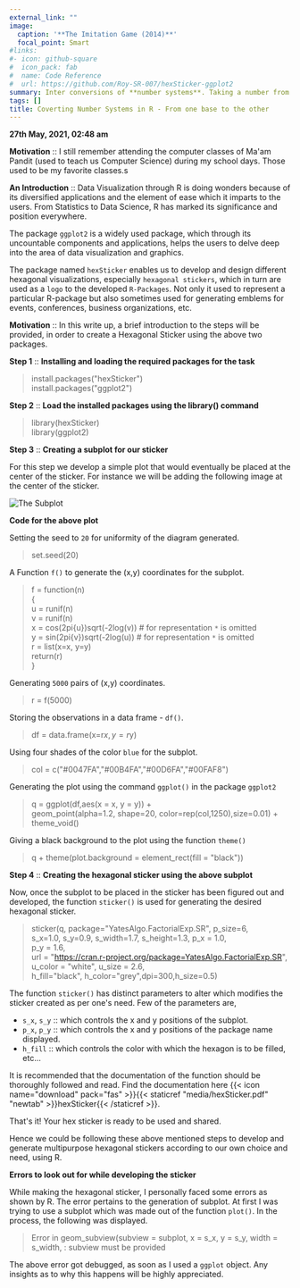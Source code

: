 ```yaml
---
external_link: ""
image:
  caption: '**The Imitation Game (2014)**'
  focal_point: Smart
#links:
#- icon: github-square
#  icon_pack: fab
#  name: Code Reference
#  url: https://github.com/Roy-SR-007/hexSticker-ggplot2
summary: Inter conversions of **number systems**. Taking a number from the given base to a desired base, i.e., for instance `binary` to `decimal` or vice versa.
tags: []
title: Coverting Number Systems in R - From one base to the other
---
```


**27th May, 2021, 02:48 am**

**Motivation** :: I still remember attending the computer classes of Ma'am Pandit (used to teach us Computer Science) during my school days. Those used to be my favorite classes.s 

**An Introduction** :: Data Visualization through R is doing wonders because of its diversified applications and the element of ease which it imparts to the users. From Statistics to Data Science, R has marked its significance and position everywhere.

The package `ggplot2` is a widely used package, which through its uncountable components and applications, helps the users to delve deep into the area of data visualization and graphics.

The package named `hexSticker` enables us to develop and design different hexagonal visualizations, especially `hexagonal stickers`, which in turn are used as a `logo` to the developed `R-Packages`. Not only it used to represent a particular R-package but also sometimes used for generating emblems for events, conferences, business organizations, etc.

**Motivation** :: In this write up, a brief introduction to the steps will be provided, in order to create a Hexagonal Sticker using the above two packages.

**Step 1** :: **Installing and loading the required packages for the task**

> install.packages("hexSticker")\
> install.packages("ggplot2")

**Step 2** :: **Load the installed packages using the library() command**

> library(hexSticker)\
> library(ggplot2)

**Step 3** :: **Creating a subplot for our sticker**

For this step we develop a simple plot that would eventually be placed at the center of the sticker. For instance we will be adding the following image at the center of the sticker.

![The Subplot](subplot.png)

**Code for the above plot**

Setting the seed to `20` for uniformity of the diagram generated.

> set.seed(20)

A Function `f()` to generate the (x,y) coordinates for the subplot.

> f = function(n)\
> {\
>   u = runif(n)\
>   v = runif(n)   
>   x = cos(2pi{u})sqrt(-2log(v)) # for representation `*` is omitted\
>   y = sin(2pi{v})sqrt(-2log(u)) # for representation `*` is omitted\
>   r = list(x=x, y=y)\
>   return(r)\
> }

Generating `5000` pairs of (x,y) coordinates.

> r = f(5000)

Storing the observations in a data frame - `df()`.

> df = data.frame(x=r$x,y=r$y)

Using four shades of the color `blue` for the subplot.

> col = c("#0047FA","#00B4FA","#00D6FA","#00FAF8")

Generating the plot using the command `ggplot()` in the package `ggplot2`

> q = ggplot(df,aes(x = x, y = y)) +\
> geom_point(alpha=1.2, shape=20, color=rep(col,1250),size=0.01) + theme_void() 

Giving a black background to the plot using the function `theme()`

> q + theme(plot.background = element_rect(fill = "black"))

**Step 4** :: **Creating the hexagonal sticker using the above subplot**

Now, once the subplot to be placed in the sticker has been figured out and developed, the function `sticker()` is used for generating the desired hexagonal sticker.

> sticker(q, package="YatesAlgo.FactorialExp.SR", p_size=6, \
    s_x=1.0, s_y=0.9, s_width=1.7, s_height=1.3, p_x = 1.0, \
    p_y = 1.6,\
    url = "https://cran.r-project.org/package=YatesAlgo.FactorialExp.SR", \
    u_color = "white", u_size = 2.6,\
    h_fill="black", h_color="grey",dpi=300,h_size=0.5)
    
The function `sticker()` has distinct parameters to alter which modifies the sticker created as per one's need. Few of the parameters are,

* `s_x`, `s_y` :: which controls the x and y positions of the subplot.
* `p_x`, `p_y` :: which controls the x and y positions of the package name displayed.
* `h_fill`     :: which controls the color with which the hexagon is to be filled, etc...

It is recommended that the documentation of the function should be thoroughly followed and read. Find the documentation here {{< icon name="download" pack="fas" >}}{{< staticref "media/hexSticker.pdf" "newtab" >}}hexSticker{{< /staticref >}}.

That's it! Your hex sticker is ready to be used and shared.

Hence we could be following these above mentioned steps to develop and generate multipurpose hexagonal stickers according to our own choice and need, using R.  

**Errors to look out for while developing the sticker**

While making the hexagonal sticker, I personally faced some errors as shown by R. The error pertains to the generation of subplot. At first I was trying to use a subplot which was made out of the function `plot()`. In the process, the following was displayed.

> Error in geom_subview(subview = subplot, x = s_x, y = s_y, width = s_width,  : 
                          subview must be provided
                          
The above error got debugged, as soon as I used a `ggplot` object. Any insights as to why this happens will be highly appreciated. 



